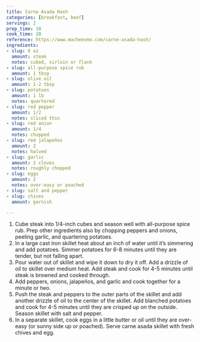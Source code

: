```yaml
---
title: Carne Asada Hash
categories: [breakfast, beef]
servings: 2
prep_time: 10
cook_time: 20
reference: https://www.macheesmo.com/carne-asada-hash/
ingredients:
- slug: 8 oz
  amount: steak
  notes: cubed, sirloin or flank
- slug: all-purpose spice rub
  amount: 1 tbsp
- slug: olive oil
  amount: 1-2 tbsp
- slug: potatoes
  amount: 1 lb
  notes: quartered
- slug: red pepper
  amount: 1/2
  notes: sliced thin
- slug: red onion
  amount: 1/4
  notes: chopped
- slug: red jalapeños
  amount: 2
  notes: halved
- slug: garlic
  amount: 2 cloves
  notes: roughly chopped
- slug: eggs
  amount: 2
  notes: over-easy or poached
- slug: salt and pepper
- slug: chives
  amount: garnish

---
```


1. Cube steak into 1/4-inch cubes and season well with all-purpose spice rub. Prep other ingredients also by chopping peppers and onions, peeling garlic, and quartering potatoes.
2. In a large cast iron skillet heat about an inch of water until it’s simmering and add potatoes. Simmer potatoes for 6-8 minutes until they are tender, but not falling apart.
3. Pour water out of skillet and wipe it down to dry it off. Add a drizzle of oil to skillet over medium heat. Add steak and cook for 4-5 minutes until steak is browned and cooked through.
4. Add peppers, onions, jalapeños, and garlic and cook together for a minute or two.
5. Push the steak and peppers to the outer parts of the skillet and add another drizzle of oil to the center of the skillet. Add blanched potatoes and cook for 4-5 minutes until they are crisped up on the outside. Season skillet with salt and pepper.
6. In a separate skillet, cook eggs in a little butter or oil until they are over-easy (or sunny side up or poached).
Serve carne asada skillet with fresh chives and egg.

